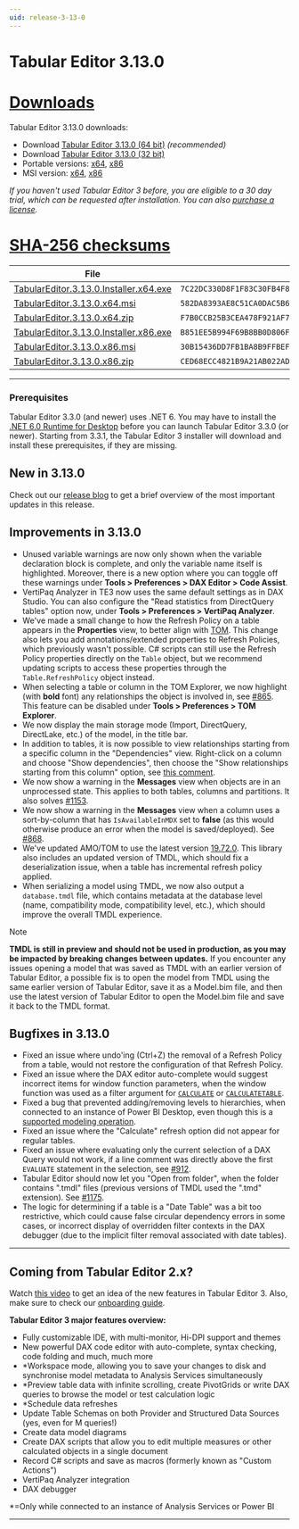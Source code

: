 ```yaml
---
uid: release-3-13-0
---
```

# Tabular Editor 3.13.0

# [**Downloads**](#tab/downloads)

Tabular Editor 3.13.0 downloads:

- Download [Tabular Editor 3.13.0 (64 bit)](https://cdn.tabulareditor.com/files/TabularEditor.3.13.0.Installer.x64.exe) *(recommended)*
- Download [Tabular Editor 3.13.0 (32 bit)](https://cdn.tabulareditor.com/files/TabularEditor.3.13.0.Installer.x86.exe)
- Portable versions: [x64](https://cdn.tabulareditor.com/files/TabularEditor.3.13.0.x64.zip), [x86](https://cdn.tabulareditor.com/files/TabularEditor.3.13.0.x86.zip)
- MSI version: [x64](https://cdn.tabulareditor.com/files/TabularEditor.3.13.0.x64.msi), [x86](https://cdn.tabulareditor.com/files/TabularEditor.3.13.0.x86.msi)

*If you haven't used Tabular Editor 3 before, you are eligible to a 30 day trial, which can be requested after installation. You can also [purchase a license](https://tabulareditor.com/licensing).*

# [**SHA-256 checksums**](#tab/checksums)

| File | SHA-256 |
| -- | -- |
| [TabularEditor.3.13.0.Installer.x64.exe](https://cdn.tabulareditor.com/files/TabularEditor.3.13.0.Installer.x64.exe)    | `7C22DC330D8F1F83C30FB4F84E6A038C1F4E08128BEA293E0559D6C5C2F80671` |
| [TabularEditor.3.13.0.x64.msi](https://cdn.tabulareditor.com/files/TabularEditor.3.13.0.x64.msi)                        | `582DA8393AE8C51CA0DAC5B6980534957AAF2E729B5E0ECDB2ED943181A5860D` |
| [TabularEditor.3.13.0.x64.zip](https://cdn.tabulareditor.com/files/TabularEditor.3.13.0.x64.zip)                        | `F7B0CCB25B3CEA478F921AF7C0FDA6979910D17F8BAF321E23986C800978811F` |
| [TabularEditor.3.13.0.Installer.x86.exe](https://cdn.tabulareditor.com/files/TabularEditor.3.13.0.Installer.x86.exe)    | `B851EE5B994F69B8BB0D806FA8147D2196D17D395D8D1601CC338E8D343526B1` |
| [TabularEditor.3.13.0.x86.msi](https://cdn.tabulareditor.com/files/TabularEditor.3.13.0.x86.msi)                        | `30B15436DD7FB1BA8B9FFBEFBAB366A70B3EB21422ACEFE442EFF464E6E7E361` |
| [TabularEditor.3.13.0.x86.zip](https://cdn.tabulareditor.com/files/TabularEditor.3.13.0.x86.zip)                        | `CED68ECC4821B9A21AB022AD61AB693A1FD4988F8C6D66BEC1B08E941295C7B3` |

***

### Prerequisites

Tabular Editor 3.3.0 (and newer) uses .NET 6. You may have to install the [.NET 6.0 Runtime for Desktop](https://dotnet.microsoft.com/en-us/download/dotnet/6.0/runtime) before you can launch Tabular Editor 3.3.0 (or newer). Starting from 3.3.1, the Tabular Editor 3 installer will download and install these prerequisites, if they are missing.

## New in 3.13.0

Check out our [release blog](https://blog.tabulareditor.com/2023/12/15/tabular-editor-3-december-2023-release/) to get a brief overview of the most important updates in this release.

## Improvements in 3.13.0

- Unused variable warnings are now only shown when the variable declaration block is complete, and only the variable name itself is highlighted. Moreover, there is a new option where you can toggle off these warnings under **Tools > Preferences > DAX Editor > Code Assist**.
- VertiPaq Analyzer in TE3 now uses the same default settings as in DAX Studio. You can also configure the "Read statistics from DirectQuery tables" option now, under **Tools > Preferences > VertiPaq Analyzer**.
- We've made a small change to how the Refresh Policy on a table appears in the **Properties** view, to better align with [TOM](https://learn.microsoft.com/en-us/dotnet/api/microsoft.analysisservices.tabular.table.refreshpolicy?view=analysisservices-dotnet). This change also lets you add annotations/extended properties to Refresh Policies, which previously wasn't possible. C# scripts can still use the Refresh Policy properties directly on the `Table` object, but we recommend updating scripts to access these properties through the `Table.RefreshPolicy` object instead.
- When selecting a table or column in the TOM Explorer, we now highlight (with **bold** font) any relationships the object is involved in, see [#865](https://github.com/TabularEditor/TabularEditor3/issues/865). This feature can be disabled under **Tools > Preferences > TOM Explorer**.
- We now display the main storage mode (Import, DirectQuery, DirectLake, etc.) of the model, in the title bar.
- In addition to tables, it is now possible to view relationships starting from a specific column in the "Dependencies" view. Right-click on a column and choose "Show dependencies", then choose the "Show relationships starting from this column" option, see [this comment](https://github.com/TabularEditor/TabularEditor3/issues/865#issuecomment-1490782086).
- We now show a warning in the **Messages** view when objects are in an unprocessed state. This applies to both tables, columns and partitions. It also solves [#1153](https://github.com/TabularEditor/TabularEditor3/issues/1153).
- We now show a warning in the **Messages** view when a column uses a sort-by-column that has `IsAvailableInMDX` set to **false** (as this would otherwise produce an error when the model is saved/deployed). See [#868](https://github.com/TabularEditor/TabularEditor3/issues/868).
- We've updated AMO/TOM to use the latest version [19.72.0](https://www.nuget.org/packages/Microsoft.AnalysisServices.retail.amd64/). This library also includes an updated version of TMDL, which should fix a deserialization issue, when a table has incremental refresh policy applied.
- When serializing a model using TMDL, we now also output a `database.tmdl` file, which contains metadata at the database level (name, compatibility mode, compatibility level, etc.), which should improve the overall TMDL experience.

> [!NOTE]
> **TMDL is still in preview and should not be used in production, as you may be impacted by breaking changes between updates.**
  If you encounter any issues opening a model that was saved as TMDL with an earlier version of Tabular Editor, a possible fix is to open the model from TMDL using the same earlier version of Tabular Editor, save it as a Model.bim file, and then use the latest version of Tabular Editor to open the Model.bim file and save it back to the TMDL format.

## Bugfixes in 3.13.0

- Fixed an issue where undo'ing (Ctrl+Z) the removal of a Refresh Policy from a table, would not restore the configuration of that Refresh Policy.
- Fixed an issue where the DAX editor auto-complete would suggest incorrect items for window function parameters, when the window function was used as a filter argument for [`CALCULATE`](https://dax.guide/calculate/) or [`CALCULATETABLE`](https://dax.guide/calculatetable/).
- Fixed a bug that prevented adding/removing levels to hierarchies, when connected to an instance of Power BI Desktop, even though this is a [supported modeling operation](https://learn.microsoft.com/en-us/power-bi/transform-model/desktop-external-tools#data-modeling-operations).
- Fixed an issue where the "Calculate" refresh option did not appear for regular tables.
- Fixed an issue where evaluating only the current selection of a DAX Query would not work, if a line comment was directly above the first `EVALUATE` statement in the selection, see [#912](https://github.com/TabularEditor/TabularEditor3/issues/912).
- Tabular Editor should now let you "Open from folder", when the folder contains ".tmdl" files (previous versions of TMDL used the ".tmd" extension). See [#1175](https://github.com/TabularEditor/TabularEditor3/issues/1175).
- The logic for determining if a table is a "Date Table" was a bit too restrictive, which could cause false circular dependency errors in some cases, or incorrect display of overridden filter contexts in the DAX debugger (due to the implicit filter removal associated with date tables).

---
## Coming from Tabular Editor 2.x?

Watch [this video](https://www.youtube.com/watch?v=pt3DdcjfImY) to get an idea of the new features in Tabular Editor 3. Also, make sure to check our [onboarding guide](https://docs.tabulareditor.com/onboarding/index.html).

**Tabular Editor 3 major features overview:**
- Fully customizable IDE, with multi-monitor, Hi-DPI support and themes
- New powerful DAX code editor with auto-complete, syntax checking, code folding and much, much more
- *Workspace mode, allowing you to save your changes to disk and synchronise model metadata to Analysis Services simultaneously
- *Preview table data with infinite scrolling, create PivotGrids or write DAX queries to browse the model or test calculation logic
- *Schedule data refreshes
- Update Table Schemas on both Provider and Structured Data Sources (yes, even for M queries!)
- Create data model diagrams
- Create DAX scripts that allow you to edit multiple measures or other calculated objects in a single document
- Record C# scripts and save as macros (formerly known as "Custom Actions")
- VertiPaq Analyzer integration
- DAX debugger

*=Only while connected to an instance of Analysis Services or Power BI

---
